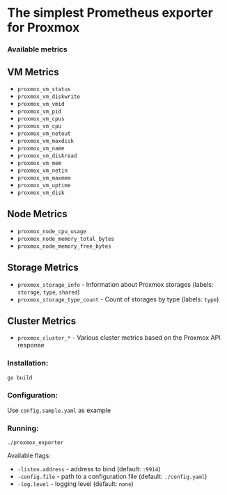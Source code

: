 # The simplest Prometheus exporter for Proxmox

### Available metrics
## VM Metrics
  * `proxmox_vm_status`
  * `proxmox_vm_diskwrite`
  * `proxmox_vm_vmid`
  * `proxmox_vm_pid`
  * `proxmox_vm_cpus`
  * `proxmox_vm_cpu`
  * `proxmox_vm_netout`
  * `proxmox_vm_maxdisk`
  * `proxmox_vm_name`
  * `proxmox_vm_diskread`
  * `proxmox_vm_mem`
  * `proxmox_vm_netin`
  * `proxmox_vm_maxmem`
  * `proxmox_vm_uptime`
  * `proxmox_vm_disk`

## Node Metrics
  * `proxmox_node_cpu_usage`
  * `proxmox_node_memory_total_bytes`
  * `proxmox_node_memory_free_bytes`

## Storage Metrics
  * `proxmox_storage_info` - Information about Proxmox storages (labels: `storage`, `type`, `shared`)
  * `proxmox_storage_type_count` - Count of storages by type (labels: `type`)

## Cluster Metrics
  * `proxmox_cluster_*` - Various cluster metrics based on the Proxmox API response


### Installation:
`go build`

### Configuration:
Use `config.sample.yaml` as example

### Running:
`./proxmox_exporter`

Available flags:
* `-listen.address` - address to bind (default: `:9914`)
* `-config.file` - path to a configuration file (default: `./config.yaml`)
* `-log.level` - logging level (default: `none`)
